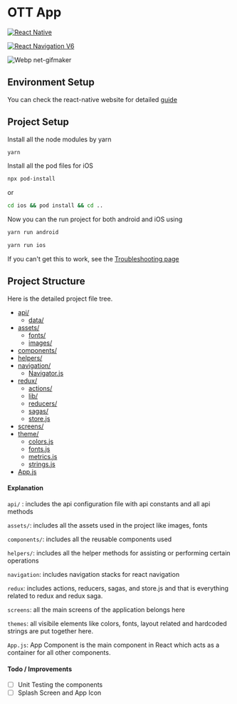 # OTT App

[![React Native](https://img.shields.io/badge/React%20Native-v0.66.4-green.svg)](https://facebook.github.io/react-native/)

[![React Navigation V6](https://img.shields.io/badge/React%20Navigation-v6.0.6-blue.svg)](https://reactnavigation.org/)

![Webp net-gifmaker](https://user-images.githubusercontent.com/15327129/150726180-e194d3a7-6e8e-4e59-8550-180158e2a841.gif)


## Environment Setup

You can check the react-native website for detailed [guide](https://reactnative.dev/docs/environment-setup)

## Project Setup

Install all the node modules by yarn

```bash
yarn
```

Install all the pod files for iOS

```bash
npx pod-install
```

or

```bash
cd ios && pod install && cd ..
```

Now you can the run project for both android and iOS using

```bash
yarn run android
```

```bash
yarn run ios
```

If you can't get this to work, see the [Troubleshooting page](https://reactnative.dev/docs/troubleshooting#content)

## Project Structure

Here is the detailed project file tree.

- [api/](./src/api)
  - [data/](./src/api/data)
- [assets/](./src/assets)
  - [fonts/](./src/assets/fonts)
  - [images/](./src/assets/images)
- [components/](./src/components)
- [helpers/](./src/helpers)
- [navigation/](./src/navigation)
  - [Navigator.js](./src/navigation/Navigator.js)
- [redux/](./src/redux)
  - [actions/](./src/redux/actions)
  - [lib/](./src/redux/lib)
  - [reducers/](./src/redux/reducers)
  - [sagas/](./src/redux/sagas)
  - [store.js](./src/redux/store.js)
- [screens/](./src/screens)
- [theme/](./src/theme)
  - [colors.js](./src/theme/colors.js)
  - [fonts.js](./src/theme/fonts.js)
  - [metrics.js](./src/theme/metrics.js)
  - [strings.js](./src/theme/strings.js)
- [App.js](./src/App.js)

#### Explanation

`api/` : includes the api configuration file with api constants and all api methods

`assets/`: includes all the assets used in the project like images, fonts

`components/`: includes all the reusable components used

`helpers/`: includes all the helper methods for assisting or performing certain operations

`navigation`: includes navigation stacks for react navigation

`redux`: includes actions, reducers, sagas, and store.js and that is everything related to redux and redux saga.

`screens`: all the main screens of the application belongs here

`themes`: all visibile elements like colors, fonts, layout related and hardcoded strings are put together here.

`App.js`: App Component is the main component in React which acts as a container for all other components.

#### Todo / Improvements
- [ ] Unit Testing the components
- [ ] Splash Screen and App Icon
